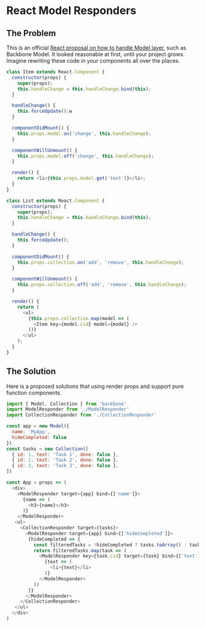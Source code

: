 # React Model Responders

## The Problem

This is an official [React proposal on how to handle Model layer](https://reactjs.org/docs/integrating-with-other-libraries.html#using-backbone-models-in-react-components), such as Backbone Model. It looked reasonable at first, until your project grows. Imagine rewriting these code in your components all over the places.

```js
class Item extends React.Component {
  constructor(props) {
    super(props);
    this.handleChange = this.handleChange.bind(this);
  }

  handleChange() {
    this.forceUpdate();w
  }

  componentDidMount() {
    this.props.model.on('change', this.handleChange);
  }

  componentWillUnmount() {
    this.props.model.off('change', this.handleChange);
  }

  render() {
    return <li>{this.props.model.get('text')}</li>;
  }
}

class List extends React.Component {
  constructor(props) {
    super(props);
    this.handleChange = this.handleChange.bind(this);
  }

  handleChange() {
    this.forceUpdate();
  }

  componentDidMount() {
    this.props.collection.on('add', 'remove', this.handleChange);
  }

  componentWillUnmount() {
    this.props.collection.off('add', 'remove', this.handleChange);
  }

  render() {
    return (
      <ul>
        {this.props.collection.map(model => (
          <Item key={model.cid} model={model} />
        ))}
      </ul>
    );
  }
}
```

## The Solution

Here is a proposed solutions that using render props and support pure function components.

```js
import { Model, Collection } from 'backbone'
import ModelResponder from './ModelResponder'
import CollectionResponder from './CollectionResponder'

const app = new Model({
  name: 'MyApp',
  hideCompleted: false
})
const tasks = new Collection([
  { id: 1, text: 'Task 1', done: false },
  { id: 2, text: 'Task 2', done: false },
  { id: 3, text: 'Task 3', done: false },
])

const App = props => (
  <div>
    <ModelResponder target={app} bind={['name']}>
      {name => (
        <h3>{name}</h3>
      )}
    </ModelResponder>
   <ul>
     <CollectionResponder target={tasks}>
       <ModelResponder target={app} bind={['hideCompleted']}>
        {hideCompleted => {
          const filteredTasks = !hideCompleted ? tasks.toArray() : tasks.filter({ done: false })
          return filteredTasks.map(task => (
            <ModelResponder key={task.cid} target={task} bind={['text']}>
              {text => (
                <li>{text}</li>
              )}
            </ModelResponder>
          ))
        }}
       </ModelResponder>
     </CollectionResponder>
   </ul>
  </div>
)
```
